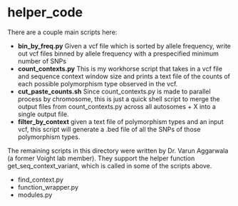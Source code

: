 # helper_code

There are a couple main scripts here:

 - **bin_by_freq.py** Given a vcf file which is sorted by allele frequency, write out vcf files binned by allele frequency with a prespecified minimum number of SNPs
 - **count_contexts.py** This is my workhorse script that takes in a vcf file and sequence context window size and prints a text file of the counts of each possible polymorphism type observed in the vcf.  
 - **cut_paste_counts.sh** Since count_contexts.py is made to parallel process by chromosome, this is just a quick shell script to merge the output files from count_contexts.py across all autosomes + X into a single output file.
 - **filter_by_context** given a text file of polymorphism types and an input vcf, this script will generate a .bed file of all the SNPs of those polymorphism types.

 The remaining scripts in this directory were written by Dr. Varun Aggarwala (a former Voight lab member).  They support the helper function get_seq_context_variant, which is called in some of the scripts above.

 - find_context.py
 - function_wrapper.py
 - modules.py
